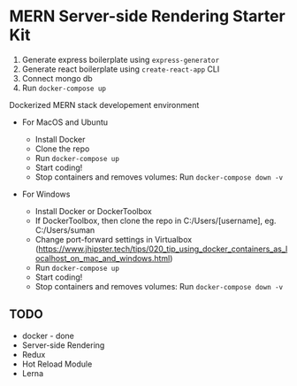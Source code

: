 # MERN Server-side Rendering Starter Kit

1. Generate express boilerplate using `express-generator`
2. Generate react boilerplate using `create-react-app` CLI
3. Connect mongo db
4. Run `docker-compose up`



Dockerized MERN stack developement environment

- For MacOS and Ubuntu
    - Install Docker
    - Clone the repo
    - Run `docker-compose up`
    - Start coding!
    - Stop containers and removes volumes:  Run `docker-compose down -v` 

- For Windows
    - Install Docker or DockerToolbox
    - If DockerToolbox, then clone the repo in C:/Users/[username], eg. C:/Users/suman
    - Change port-forward settings in Virtualbox
    (https://www.jhipster.tech/tips/020_tip_using_docker_containers_as_localhost_on_mac_and_windows.html)
    - Run `docker-compose up`
    - Start coding!
    - Stop containers and removes volumes:  Run `docker-compose down -v`

## TODO
- docker - done
- Server-side Rendering
- Redux
- Hot Reload Module
- Lerna